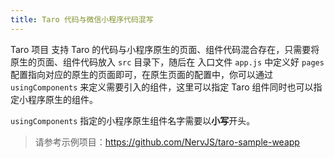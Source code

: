```yaml
---
title: Taro 代码与微信小程序代码混写
---
```


Taro 项目 支持 Taro 的代码与小程序原生的页面、组件代码混合存在，只需要将原生的页面、组件代码放入 `src` 目录下，随后在 入口文件 `app.js` 中定义好 `pages` 配置指向对应的原生的页面即可，在原生页面的配置中，你可以通过 `usingComponents` 来定义需要引入的组件，这里可以指定 Taro 组件同时也可以指定小程序原生的组件。

`usingComponents` 指定的小程序原生组件名字需要以**小写**开头。

> 请参考示例项目：https://github.com/NervJS/taro-sample-weapp
